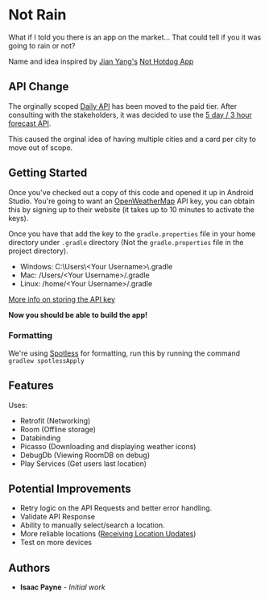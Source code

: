 # Not Rain

What if I told you there is an app on the market... That could tell if you it was going to rain or not?

Name and idea inspired by [Jian Yang's](https://silicon-valley.fandom.com/wiki/J%C3%ACan-Y%C3%A1ng) [Not Hotdog App](https://play.google.com/store/apps/details?id=com.seefoodtechnologies.nothotdog&hl=en)

## API Change
The orginally scoped [Daily API](https://openweathermap.org/forecast16) has been moved to the paid tier. After consulting with the stakeholders, it was decided to use the [5 day / 3 hour forecast API](https://openweathermap.org/forecast5).

This caused the orginal idea of having multiple cities and a card per city to move out of scope.


## Getting Started

Once you've checked out a copy of this code and opened it up in Android Studio. You're going to want an [OpenWeatherMap](https://openweathermap.org/appid) API key, you can obtain this by signing up to their website (it takes up to 10 minutes to activate the keys).

Once you have that add the key to the `gradle.properties` file in your home directory under `.gradle` directory (Not the `gradle.properties` file in the project directory). 

- Windows: C:\Users\\<Your Username\>\\.gradle
- Mac: /Users\/\<Your Username\>/.gradle
- Linux: /home/\<Your Username\>/.gradle

[More info on storing the API key](https://medium.com/code-better/hiding-api-keys-from-your-android-repository-b23f5598b906)

**Now you should be able to build the app!**

### Formatting

We're using [Spotless](https://github.com/diffplug/spotless/tree/master/plugin-gradle) for formatting, run this by running the command `gradlew spotlessApply`

## Features

Uses:
- Retrofit (Networking)
- Room (Offline storage)
- Databinding 
- Picasso (Downloading and displaying weather icons)
- DebugDb (Viewing RoomDB on debug)
- Play Services (Get users last location)

## Potential Improvements

- Retry logic on the API Requests and better error handling.
- Validate API Response
- Ability to manually select/search a location.
- More reliable locations ([Receiving Location Updates](https://developer.android.com/training/location/receive-location-updates.html))
- Test on more devices



## Authors

* **Isaac Payne** - *Initial work*
